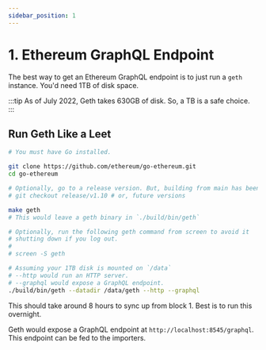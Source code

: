 ```yaml
---
sidebar_position: 1
---
```


# 1. Ethereum GraphQL Endpoint

The best way to get an Ethereum GraphQL endpoint is to just run a `geth`
instance. You'd need 1TB of disk space.

:::tip
As of July 2022, Geth takes 630GB of disk. So, a TB is a safe choice.
:::

## Run Geth Like a Leet

```bash
# You must have Go installed.

git clone https://github.com/ethereum/go-ethereum.git
cd go-ethereum

# Optionally, go to a release version. But, building from main has been OK.
# git checkout release/v1.10 # or, future versions

make geth
# This would leave a geth binary in `./build/bin/geth`

# Optionally, run the following geth command from screen to avoid it
# shutting down if you log out.
#
# screen -S geth

# Assuming your 1TB disk is mounted on `/data`
# --http would run an HTTP server.
# --graphql would expose a GraphQL endpoint.
./build/bin/geth --datadir /data/geth --http --graphql
```

This should take around 8 hours to sync up from block 1. Best is to run this
overnight.

Geth would expose a GraphQL endpoint at `http://localhost:8545/graphql`. This
endpoint can be fed to the importers.

